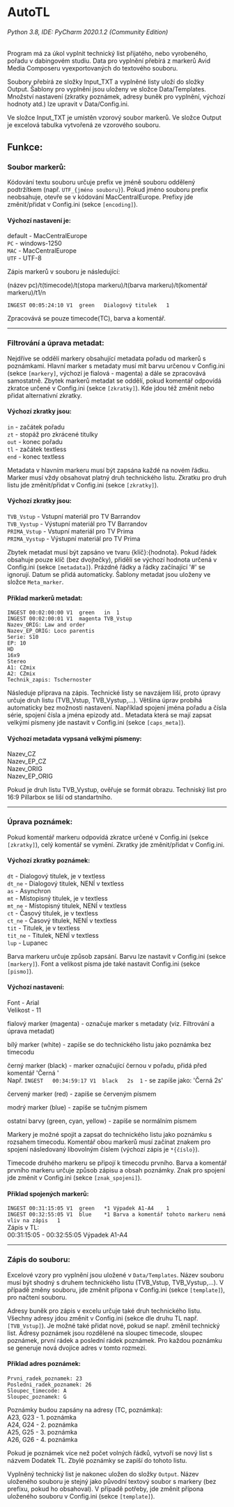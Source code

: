 # AutoTL

###### _Python 3.8, IDE: PyCharm 2020.1.2 (Community Edition)_

Program má za úkol vyplnit technický list přijatého, nebo vyrobeného, pořadu v dabingovém studiu. 
Data pro vyplnění přebírá z markerů Avid Media Composeru vyexportovaných do textového souboru.

Soubory přebírá ze složky Input_TXT a vyplněné listy uloží do složky Output.
Šablony pro vyplnění jsou uloženy ve složce Data/Templates. Množství nastavení (zkratky poznámek,
adresy buněk pro vyplnění, výchozí hodnoty atd.) lze upravit v Data/Config.ini.

Ve složce Input_TXT je umístěn vzorový soubor markerů.
Ve složce Output je excelová tabulka vytvořená ze vzorového souboru.

## Funkce:

### Soubor markerů:

Kódování textu souboru určuje prefix ve jméně souboru oddělený podtržítkem (např. `UTF_{jméno souboru}`).
Pokud jméno souboru prefix neobsahuje,
otevře se v kódování MacCentralEurope. Prefixy jde změnit/přidat v Config.ini (sekce `[encoding]`).

#### Výchozí nastavení je:<br/>
default - MacCentralEurope<br/>
`PC` - windows-1250<br/>
`MAC` - MacCentralEurope<br/>
`UTF` - UTF-8

Zápis markerů v souboru je následující:

(název pc)/t(timecode)/t(stopa markeru)/t(barva markeru)/t(komentář markeru)/t1/n

`INGEST	00:05:24:10	V1	green	Dialogový titulek	1`

Zpracovává se pouze timecode(TC), barva a komentář.
___
### Filtrování a úprava metadat:

Nejdříve se oddělí markery obsahující metadata pořadu
od markerů s poznámkami. Hlavní marker s metadaty musí mít barvu určenou v Config.ini (sekce `[markery]`,
výchozí je fialová - magenta) a dále se zpracovává samostatně.
Zbytek markerů metadat se oddělí, pokud komentář odpovídá zkratce určené v Config.ini (sekce `[zkratky]`).
Kde jdou též změnit nebo přidat alternativní zkratky.

#### Výchozí zkratky jsou:<br/>
`in` - začátek pořadu<br/>
`zt` - stopáž pro zkrácené titulky<br/>
`out` - konec pořadu<br/>
`tl` - začátek textless<br/>
`end` - konec textless

Metadata v hlavním markeru musí být zapsána každé na novém řádku. Marker musí vždy obsahovat platný druh
technického listu. Zkratku pro druh listu jde změnit/přidat v Config.ini (sekce `[zkratky]`).

#### Výchozí zkratky jsou:<br/>
`TVB_Vstup` - Vstupní materiál pro TV Barrandov<br/>
`TVB_Vystup` - Výstupní materiál pro TV Barrandov<br/>
`PRIMA_Vstup` - Vstupní materiál pro TV Prima<br/>
`PRIMA_Vystup` - Výstupní materiál pro TV Prima

Zbytek metadat musí být zapsáno ve tvaru {klíč}:{hodnota}. Pokud řádek obsahuje pouze klíč (bez dvojtečky),
přidělí se výchozí hodnota určená v Config.ini (sekce `[metadata]`). Prázdné řádky a řádky začínající '#' se ignorují.
Datum se přidá automaticky. Šablony metadat jsou uloženy ve složce `Meta_marker`.

#### Příklad markerů metadat:<br/>
`INGEST	00:02:00:00	V1	green	in	1`<br/>
`INGEST	00:02:00:01	V1	magenta	TVB_Vstup`<br/>
`Nazev_ORIG: Law and order`<br/>
`Nazev_EP_ORIG: Loco parentis`<br/>
`Serie: S10`<br/>
`EP: 10`<br/>
`HD`<br/>
`16x9`<br/>
`Stereo`<br/>
`A1: CZmix`<br/>
`A2: CZmix`<br/>
`Technik_zapis: Tschernoster`<br/>

Následuje příprava na zápis. Technické listy se navzájem liší, proto úpravy určuje druh listu
(TVB_Vstup, TVB_Vystup,...). Většina úprav probíhá automaticky bez možnosti nastavení.
Například spojení jména pořadu a čísla série, spojení čísla a jména epizody atd..
Metadata která se mají zapsat velkými písmeny jde nastavit v Config.ini (sekce `[caps_meta]`).

#### Výchozí metadata vypsaná velkými písmeny:<br/>
Nazev_CZ<br/>
Nazev_EP_CZ<br/>
Nazev_ORIG<br/>
Nazev_EP_ORIG

Pokud je druh listu TVB_Vystup, ověřuje se formát obrazu. Techniský list pro 16:9 Pillarbox se liší od standartního.
___
### Úprava poznámek:

Pokud komentář markeru odpovídá zkratce určené v Config.ini (sekce `[zkratky]`), celý komentář se vymění.
Zkratky jde změnit/přidat v Config.ini.

#### Výchozí zkratky poznámek:<br/>
`dt` - Dialogový titulek, je v textless<br/>
`dt_ne` - Dialogový titulek, NENÍ v textless<br/>
`as` - Asynchron<br/>
`mt` - Místopisný titulek, je v textless<br/>
`mt_ne` - Místopisný titulek, NENÍ v textless<br/>
`ct` - Časový titulek, je v textless<br/>
`ct_ne` - Časový titulek, NENÍ v textless<br/>
`tit` - Titulek, je v textless<br/>
`tit_ne` - Titulek, NENÍ v textless<br/>
`lup` - Lupanec

Barva markeru určuje způsob zapsání. Barvu lze nastavit v Config.ini (sekce `[markery]`).
Font a velikost písma jde také nastavit Config.ini (sekce `[pismo]`).

#### Výchozí nastavení:<br/>
Font - Arial<br/>
Velikost - 11

fialový marker (magenta) - označuje marker s metadaty (viz. Filtrování a úprava metadat)

bílý marker (white) - zapíše se do technického listu jako poznámka bez timecodu<br/>

černý marker (black) - marker označující černou v pořadu, přidá před komentář 'Černá '<br/>
Např. `INGEST	00:34:59:17	V1	black	2s	1` - se zapíše jako: 'Černá 2s'

červený marker (red) - zapíše se červeným písmem

modrý marker (blue) - zapíše se tučným písmem

ostatní barvy (green, cyan, yellow) - zapíše se normálním písmem

Markery je možné spojit a zapsat do technického listu jako poznámku s rozsahem timecodu.
Komentář obou markerů musí začínat znakem pro spojení následovaný libovolným číslem (výchozí zápis je `*{číslo}`).

Timecode druhého markeru se připojí k timecodu prvního. Barva a komentář prvního markeru určuje způsob zápisu
a obsah poznámky. Znak pro spojení jde změnit v Config.ini (sekce `[znak_spojeni]`).

#### Příklad spojených markerů:<br/>
`INGEST	00:31:15:05	V1	green	*1 Výpadek A1-A4	1`<br/>
`INGEST	00:32:55:05	V1	blue	*1 Barva a komentář tohoto markeru nemá vliv na zápis	1`<br/>
Zápis v TL:<br/>
00:31:15:05 - 00:32:55:05 Výpadek A1-A4
___
### Zápis do souboru:

Excelové vzory pro vyplnění jsou uložené v `Data/Templates`. Název souboru musí být shodný s druhem technického listu
(TVB_Vstup, TVB_Vystup,...). V případě změny souboru, jde změnit přípona v Config.ini (sekce `[template]`),
pro načtení souboru.

Adresy buněk pro zápis v excelu určuje také druh technického listu. Všechny adresy jdou změnit v Config.ini
(sekce dle druhu TL např.`[TVB_Vstup]`). Je možné také přidat nové, pokud se např. změnil technický list.
Adresy poznámek jsou rozdělené na sloupec timecode, sloupec poznámek, první rádek a poslední rádek poznámek.
Pro každou poznámku se generuje nová dvojice adres v tomto rozmezí.

#### Příklad adres poznámek:<br/>
`Prvni_radek_poznamek: 23`<br/>
`Posledni_radek_poznamek: 26`<br/>
`Sloupec_timecode: A`<br/>
`Sloupec_poznamek: G`<br/>

Poznámky budou zapsány na adresy (TC, poznámka):<br/>
A23, G23 - 1. poznámka<br/>
A24, G24 - 2. poznámka<br/>
A25, G25 - 3. poznámka<br/>
A26, G26 - 4. poznámka<br/>

Pokud je poznámek více než počet volných řádků, vytvoří se nový list s názvem Dodatek TL.
Zbylé poznámky se zapíší do tohoto listu.

Vyplněný technický list je nakonec uložen do složky `Output`. Název uloženého souboru je stejný jako původní textový
soubor s markery (bez prefixu, pokud ho obsahoval). V případě potřeby, jde změnit přípona uloženého souboru v Config.ini
(sekce `[template]`).
